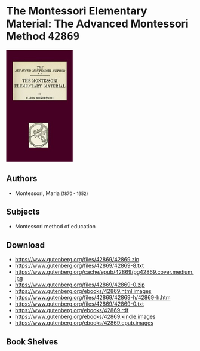 # The Montessori Elementary Material: The Advanced Montessori Method <kbd>42869</kbd>

![](./cover.medium.jpg "")

## Authors


 - Montessori, Maria <small>(1870 - 1952)</small>

## Subjects


 - Montessori method of education

## Download


 - https://www.gutenberg.org/files/42869/42869.zip
 - https://www.gutenberg.org/files/42869/42869-8.txt
 - https://www.gutenberg.org/cache/epub/42869/pg42869.cover.medium.jpg
 - https://www.gutenberg.org/files/42869/42869-0.zip
 - https://www.gutenberg.org/ebooks/42869.html.images
 - https://www.gutenberg.org/files/42869/42869-h/42869-h.htm
 - https://www.gutenberg.org/files/42869/42869-0.txt
 - https://www.gutenberg.org/ebooks/42869.rdf
 - https://www.gutenberg.org/ebooks/42869.kindle.images
 - https://www.gutenberg.org/ebooks/42869.epub.images

## Book Shelves


